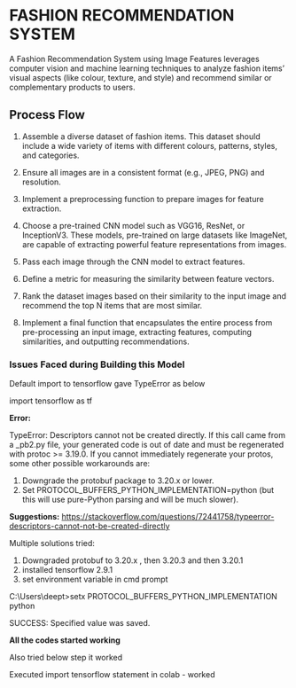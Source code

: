 # FASHION RECOMMENDATION SYSTEM

A Fashion Recommendation System using Image Features leverages computer vision and machine learning techniques to analyze fashion items’ visual aspects (like colour, texture, and style) and recommend similar or complementary products to users.

## Process Flow

1. Assemble a diverse dataset of fashion items. This dataset should include a wide variety of items with different colours, patterns, styles, and categories.
   
2. Ensure all images are in a consistent format (e.g., JPEG, PNG) and resolution.

3. Implement a preprocessing function to prepare images for feature extraction.

4. Choose a pre-trained CNN model such as VGG16, ResNet, or InceptionV3. These models, pre-trained on large datasets like ImageNet, are capable of extracting powerful feature representations from images.

5. Pass each image through the CNN model to extract features.

6. Define a metric for measuring the similarity between feature vectors. 

7. Rank the dataset images based on their similarity to the input image and recommend the top N items that are most similar.

8. Implement a final function that encapsulates the entire process from pre-processing an input image, extracting features, computing similarities, and outputting recommendations.

### Issues Faced during Building this Model

Default import to tensorflow gave TypeError as below

import tensorflow as tf  

<b>Error:</b>

TypeError: Descriptors cannot not be created directly.
If this call came from a _pb2.py file, your generated code is out of date and must be regenerated with protoc >= 3.19.0.
If you cannot immediately regenerate your protos, some other possible workarounds are:
 1. Downgrade the protobuf package to 3.20.x or lower.
 2. Set PROTOCOL_BUFFERS_PYTHON_IMPLEMENTATION=python (but this will use pure-Python parsing and will be much slower).

<b>Suggestions:</b>
https://stackoverflow.com/questions/72441758/typeerror-descriptors-cannot-not-be-created-directly

Multiple solutions tried:

1.  Downgraded protobuf to 3.20.x , then 3.20.3 and then 3.20.1 
2.  installed tensorflow 2.9.1
3.  set environment variable in cmd prompt

C:\Users\deept>setx PROTOCOL_BUFFERS_PYTHON_IMPLEMENTATION python

SUCCESS: Specified value was saved.

<b>All the codes started working</b>

Also tried below step it worked

Executed import tensorflow statement in colab - worked



